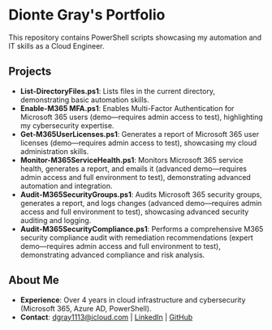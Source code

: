 # Dionte Gray's Portfolio
This repository contains PowerShell scripts showcasing my automation and IT skills as a Cloud Engineer.

## Projects
- **List-DirectoryFiles.ps1**: Lists files in the current directory, demonstrating basic automation skills.
- **Enable-M365 MFA.ps1**: Enables Multi-Factor Authentication for Microsoft 365 users (demo—requires admin access to test), highlighting my cybersecurity expertise.
- **Get-M365UserLicenses.ps1**: Generates a report of Microsoft 365 user licenses (demo—requires admin access to test), showcasing my cloud administration skills.
- **Monitor-M365ServiceHealth.ps1**: Monitors Microsoft 365 service health, generates a report, and emails it (advanced demo—requires admin access and full environment to test), demonstrating advanced automation and integration.
- **Audit-M365SecurityGroups.ps1**: Audits Microsoft 365 security groups, generates a report, and logs changes (advanced demo—requires admin access and full environment to test), showcasing advanced security auditing and logging.
- **Audit-M365SecurityCompliance.ps1**: Performs a comprehensive M365 security compliance audit with remediation recommendations (expert demo—requires admin access and full environment to test), demonstrating advanced compliance and risk analysis.

## About Me
- **Experience**: Over 4 years in cloud infrastructure and cybersecurity (Microsoft 365, Azure AD, PowerShell).
- **Contact**: [dgray1113@icloud.com](mailto:dgray1113@icloud.com) | [LinkedIn](https://linkedin.com/dgray1113) | [GitHub](https://github.com/dgray1113/DionteGray-Portfolio)
